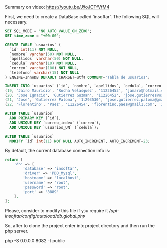  Summary on video: https://youtu.be/J9oJCTfVfM4
 
First, we need to create a DataBase called 'insoftar'. The following SQL will necessary.

```Sql
SET SQL_MODE = "NO_AUTO_VALUE_ON_ZERO";
SET time_zone = "+00:00";

CREATE TABLE `usuarios` (
  `id` int(11) NOT NULL,
  `nombre` varchar(50) NOT NULL,
  `apellidos` varchar(50) NOT NULL,
  `cedula` varchar(10) NOT NULL,
  `correo` varchar(100) NOT NULL,
  `telefono` varchar(15) NOT NULL
) ENGINE=InnoDB DEFAULT CHARSET=utf8 COMMENT='Tabla de usuarios';

INSERT INTO `usuarios` (`id`, `nombre`, `apellidos`, `cedula`, `correo`, `telefono`) VALUES
(19, 'Jairo Mauricio', 'Rocha Velasquez', '11226453', 'jamaro@hotmail.com', '3158406870'),
(20, 'Jose Ignacio', 'Gutierrez Guzman', '11226452', 'jose.gutierrez@osezno-framework.org', '3012695565'),
(21, 'Jose', 'Gutierrez Paloma', '11293530', 'jose.gutierrez.paloma@gmail.com', '3205678903'),
(22, 'Florentino', 'Paez', '11226454', 'florentino.paez@gmail1.com', '3001234567');

ALTER TABLE `usuarios`
  ADD PRIMARY KEY (`id`),
  ADD UNIQUE KEY `correo_index` (`correo`),
  ADD UNIQUE KEY `usuarios_UN` (`cedula`);

ALTER TABLE `usuarios`
  MODIFY `id` int(11) NOT NULL AUTO_INCREMENT, AUTO_INCREMENT=23;
```
By default, the current database connection info is:
```PHP
return [
    'db' => [
        'database' => 'insoftar',
        'driver' => 'PDO_Mysql',
        'hostname' => 'localhost',
        'username' => 'root',
        'password' => 'root',
        'port' => '8889'
    ],
];
```
Please, consider to modify this file if you require it *<www-directory>/api-insoftar/config/autoload/db.global.php*

So, after to clone the project enter into project directory and then run the php server.

php -S 0.0.0.0:8082 -t public
